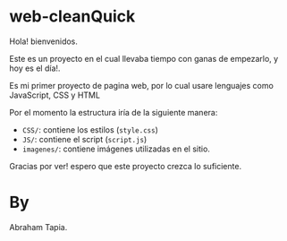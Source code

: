 # web-cleanQuick

Hola! bienvenidos.

Este es un proyecto en el cual llevaba tiempo con ganas de empezarlo, y hoy es el día!.

Es mi primer proyecto de pagina web, por lo cual usare lenguajes como JavaScript, CSS y HTML

Por el momento la estructura iría de la siguiente manera:

- `CSS/`: contiene los estilos (`style.css`)
- `JS/`: contiene el script (`script.js`)
- `imagenes/`: contiene imágenes utilizadas en el sitio.

Gracias por ver! espero que este proyecto crezca lo suficiente.

# By

Abraham Tapia.
